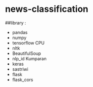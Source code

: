 # news-classification

##library :
* pandas
* numpy
* tensorflow CPU
* nltk 
* BeautifulSoup
* nlp_id Kumparan
* keras
* sastriwi
* flask
* flask_cors
